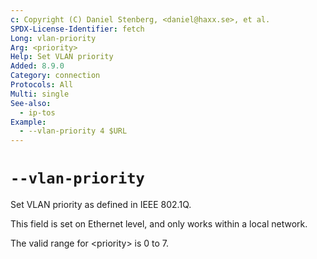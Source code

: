```yaml
---
c: Copyright (C) Daniel Stenberg, <daniel@haxx.se>, et al.
SPDX-License-Identifier: fetch
Long: vlan-priority
Arg: <priority>
Help: Set VLAN priority
Added: 8.9.0
Category: connection
Protocols: All
Multi: single
See-also:
  - ip-tos
Example:
  - --vlan-priority 4 $URL
---
```


# `--vlan-priority`

Set VLAN priority as defined in IEEE 802.1Q.

This field is set on Ethernet level, and only works within a local network.

The valid range for \<priority\> is 0 to 7.
